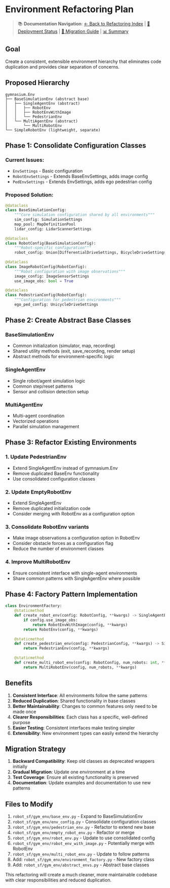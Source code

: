 # Environment Refactoring Plan

> 📚 **Documentation Navigation**: [← Back to Refactoring Index](README.md) | [🚀 Deployment Status](DEPLOYMENT_READY.md) | [🔄 Migration Guide](migration_guide.md) | [📊 Summary](refactoring_summary.md)

## Goal
Create a consistent, extensible environment hierarchy that eliminates code duplication and provides clear separation of concerns.

## Proposed Hierarchy

```
gymnasium.Env
├── BaseSimulationEnv (abstract base)
│   ├── SingleAgentEnv (abstract)
│   │   ├── RobotEnv
│   │   ├── RobotEnvWithImage  
│   │   └── PedestrianEnv
│   └── MultiAgentEnv (abstract)
│       └── MultiRobotEnv
└── SimpleRobotEnv (lightweight, separate)
```

## Phase 1: Consolidate Configuration Classes

### Current Issues:
- `EnvSettings` - Basic configuration
- `RobotEnvSettings` - Extends BaseEnvSettings, adds image config
- `PedEnvSettings` - Extends EnvSettings, adds ego pedestrian config

### Proposed Solution:
```python
@dataclass
class BaseSimulationConfig:
    """Core simulation configuration shared by all environments"""
    sim_config: SimulationSettings
    map_pool: MapDefinitionPool
    lidar_config: LidarScannerSettings
    
@dataclass  
class RobotConfig(BaseSimulationConfig):
    """Robot-specific configuration"""
    robot_config: Union[DifferentialDriveSettings, BicycleDriveSettings]
    
@dataclass
class ImageRobotConfig(RobotConfig):
    """Robot configuration with image observations"""
    image_config: ImageSensorSettings 
    use_image_obs: bool = True
    
@dataclass
class PedestrianConfig(RobotConfig):
    """Configuration for pedestrian environments"""
    ego_ped_config: UnicycleDriveSettings
```

## Phase 2: Create Abstract Base Classes

### BaseSimulationEnv
- Common initialization (simulator, map, recording)
- Shared utility methods (exit, save_recording, render setup)
- Abstract methods for environment-specific logic

### SingleAgentEnv  
- Single robot/agent simulation logic
- Common step/reset patterns
- Sensor and collision detection setup

### MultiAgentEnv
- Multi-agent coordination
- Vectorized operations
- Parallel simulation management

## Phase 3: Refactor Existing Environments

### 1. Update PedestrianEnv
- Extend SingleAgentEnv instead of gymnasium.Env
- Remove duplicated BaseEnv functionality
- Use consolidated configuration classes

### 2. Update EmptyRobotEnv  
- Extend SingleAgentEnv
- Remove duplicated initialization code
- Consider merging with RobotEnv as a configuration option

### 3. Consolidate RobotEnv variants
- Make image observations a configuration option in RobotEnv
- Consider obstacle forces as a configuration flag
- Reduce the number of environment classes

### 4. Improve MultiRobotEnv
- Ensure consistent interface with single-agent environments
- Share common patterns with SingleAgentEnv where possible

## Phase 4: Factory Pattern Implementation

```python
class EnvironmentFactory:
    @staticmethod
    def create_robot_env(config: RobotConfig, **kwargs) -> SingleAgentEnv:
        if config.use_image_obs:
            return RobotEnvWithImage(config, **kwargs)
        return RobotEnv(config, **kwargs)
    
    @staticmethod  
    def create_pedestrian_env(config: PedestrianConfig, **kwargs) -> SingleAgentEnv:
        return PedestrianEnv(config, **kwargs)
        
    @staticmethod
    def create_multi_robot_env(config: RobotConfig, num_robots: int, **kwargs) -> MultiAgentEnv:
        return MultiRobotEnv(config, num_robots, **kwargs)
```

## Benefits

1. **Consistent Interface**: All environments follow the same patterns
2. **Reduced Duplication**: Shared functionality in base classes
3. **Better Maintainability**: Changes to common features only need to be made once
4. **Clearer Responsibilities**: Each class has a specific, well-defined purpose
5. **Easier Testing**: Consistent interfaces make testing simpler
6. **Extensibility**: New environment types can easily extend the hierarchy

## Migration Strategy

1. **Backward Compatibility**: Keep old classes as deprecated wrappers initially
2. **Gradual Migration**: Update one environment at a time
3. **Test Coverage**: Ensure all existing functionality is preserved
4. **Documentation**: Update examples and documentation to use new patterns

## Files to Modify

1. `robot_sf/gym_env/base_env.py` - Expand to BaseSimulationEnv
2. `robot_sf/gym_env/env_config.py` - Consolidate configuration classes  
3. `robot_sf/gym_env/pedestrian_env.py` - Refactor to extend new base
4. `robot_sf/gym_env/empty_robot_env.py` - Refactor or merge
5. `robot_sf/gym_env/robot_env.py` - Update to use consolidated config
6. `robot_sf/gym_env/robot_env_with_image.py` - Potentially merge with RobotEnv
7. `robot_sf/gym_env/multi_robot_env.py` - Update to follow patterns
8. Add: `robot_sf/gym_env/environment_factory.py` - New factory class
9. Add: `robot_sf/gym_env/abstract_envs.py` - Abstract base classes

This refactoring will create a much cleaner, more maintainable codebase with clear responsibilities and reduced duplication.

